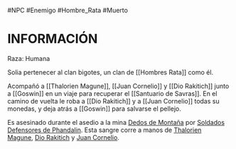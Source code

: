 #NPC #Enemigo #Hombre_Rata #Muerto 
# INFORMACIÓN
Raza: Humana

Solia pertenecer al clan bigotes, un clan de [[Hombres Rata]] como él.

Acompañó a [[Thalorien Magune]], [[Juan Cornelio]] y [[Dio Rakitich]] junto a [[Goswin]] en un viaje para recuperar el [[Santuario de Savras]]. En el camino de vuelta le roba a [[Dio Rakitich]] y a [[Juan Cornelio]] todas su monedas, y deja atrás a [[Goswin]] para salvarse el pellejo.

Es asesinado durante el asedio a la mina [Dedos de Montaña](app://obsidian.md/Dedos%20de%20Monta%C3%B1a) por [Soldados Defensores de Phandalin](app://obsidian.md/Soldados%20Defensores%20de%20Phandalin). Esta sangre corre a manos de [Thalorien Magune](app://obsidian.md/Thalorien%20Magune), [Dio Rakitich](app://obsidian.md/Dio%20Rakitich) y [Juan Cornelio](app://obsidian.md/Juan%20Cornelio).